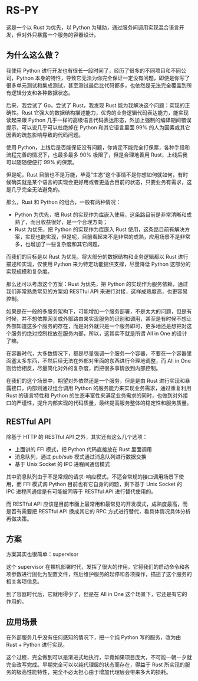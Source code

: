 # RS-PY

这是一个以 Rust 为优先，以 Python 为辅助，通过服务间调用实现混合语言开发，但对外只暴露一个服务的容器设计。

## 为什么这么做？

我使用 Python 进行开发也有很长一段时间了，经历了很多的不同项目和不同公司，Python 本身的特性，导致它无法为你完全保证一定没有问题，即便是你写了很多单元测试和集成测试，甚至测试最后比代码都多，也依然是无法完全覆盖到所有逻辑分支和各种数据状态。

后来，我尝试了 Go，尝试了 Rust，我发现 Rust 能为我解决这个问题：实现的正确性。Rust 它强大的数据结构描述能力，优秀的业务逻辑代码表达能力，能实现读起来跟 Python 几乎一样的高级语言代码表达形态，外加上强制的编译期间错误提示，可以说几乎可以杜绝掉在 Python 和其它语言里面 99% 的人为因素或其它因素的疏忽影响导致的代码问题。

使用 Python，上线后是否能保证没有问题，你肯定不能完全打保票，各种手段和流程完善的情况下，也最多最多 90% 极限了，但是合理地善用 Rust，上线后我可以随随便便打 99% 的保票。

但是呢，Rust 目前也不是万能，毕竟“生态”这个事情不是你想如何就如何，有时候确实就是某个语言的实现会更好用或者更适合目前的状态，只要业务有需求，这是几乎完全无法避免的。

那么，Rust 和 Python 的组合，一般有两种情况：
- Python 为优先，把 Rust 的实现作为库嵌入使用，这条路目前是非常清晰和成熟了，而且收益很好，是一个合理方向；
- Rust 为优先，把 Python 的实现作为库嵌入 Rust 使用，这条路目前有解决方案，实现也能实现，但是呢，目前看起来不是非常的成熟，应用场景不是非常多，也增加了一些复杂度和其它问题。

而我们的目标是以 Rust 为优先，将大部分的数据结构和业务逻辑都以 Rust 进行描述和实现，仅使用 Python 来为特定功能提供支撑，尽量降低 Python 这部分的实现规模和复杂度。

那么还可以考虑这个方案：Rust 为优先，把 Python 的实现作为服务依赖，通过我们非常熟悉常见的方案如 RESTful API 来进行对接，这样成熟度高，也更容易控制。

如果是在一般的多服务架构下，可能增加一个服务部署，不是太大的问题，但是有时候，并不想依靠网关或外部路由来实现服务的识别和调用，甚至是有时候不想让外部知道这多个服务的存在，而是对外就只是一个服务即可，更多地还是想把对这个服务的绝对控制权放在服务内部，所以，这其实不就是所谓 All in One 的设计了嘛。

在容器时代，大多数情况下，都是尽量强调一个服务一个容器，不要在一个容器里面塞太多东西，不然后续无法在外部对里面的东西进行合理地调整，而 All in One 则恰恰相反，尽量简化对外的复杂度，而把很多事情放到内部控制。

在我们的这个场景中，期望对外依然还是一个服务，但是是由 Rust 进行实现和暴露接口，内部则通过组合调用 Python 的服务能力来实现业务需求，通过重复利用 Rust 的语言特性和 Python 的生态丰富性来满足业务需求的同时，也做到对外接口的严谨性，提升内部实现的代码质量，最终提高服务整体的稳定性和服务质量。

## RESTful API

除基于 HTTP 的 RESTful API 之外，其实还有这么几个选项：
- 上面讲的 FFI 模式，把 Python 代码直接放在 Rust 里面调用
- 消息队列，通过 pub/sub 模式通过消息队列进行数据交换
- 基于 Unix Socket 的 IPC 进程间通信模式

其中消息队列由于不是常规的请求-响应模式，不适合常规的接口调用场景下使用，而 FFI 模式调 Python 目前也有它自身的问题，剩下基于 Unix Socket 的 IPC 进程间通信是有可能被同等于 RESTful API 进行替代使用的。

而 RESTful API 应该是目前市面上最常用和最常见的开发模式，成熟度最高，而是否有需要把 RESTful API 换成其它的 RPC 方式进行替代，看具体情况具体分析再做决策。


## 方案

方案其实也很简单：supervisor

这个 supervisor 在裸机部署时代，发挥了很大的作用，它将我们的启动命令和各项参数进行固化为配置文件，然后维护服务的起停和各项操作，描述了这个服务的相关各项信息。

到了容器时代后，它就用得少了，但是在 All in One 这个场景下，它还是有它的作用的。

## 应用场景

在外部服务几乎没有任何感知的情况下，把一个纯 Python 写的服务，改为由 Rust + Python 进行实现。

这个过程，完全做到可以是渐进式地执行，毕竟如果项目庞大，不可能一朝一夕就完全改写完成。早期完全可以以纯代理层的状态而存在，得益于 Rust 所实现的服务的极高性能特性，完全不必太担心由于增加代理层会带来多大的损耗。
